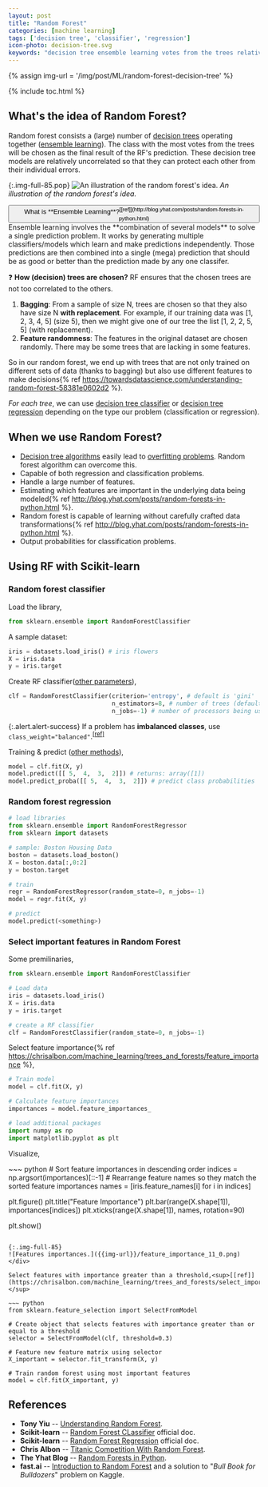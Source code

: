 ```yaml
---
layout: post
title: "Random Forest"
categories: [machine learning]
tags: ['decision tree', 'classifier', 'regression']
icon-photo: decision-tree.svg
keywords: "decision tree ensemble learning votes from the trees relatively uncorrelated bagging Feature randomness entropy imbalanced classes feature importance Tony Yiu The Yhat Blog Chris Albon fast.ai"
---
```


{% assign img-url = '/img/post/ML/random-forest-decision-tree' %}

{% include toc.html %}

## What's the idea of Random Forest?

Random forest consists a (large) number of [decision trees](/search?q=decision+tree) operating together ([ensemble learning](https://en.wikipedia.org/wiki/Ensemble_learning)). The class with the most votes from the trees will be chosen as the final result of the RF's prediction. These decision tree models are relatively uncorrelated so that they can protect each other from their individual errors.

{:.img-full-85.pop}
![An illustration of the random forest's idea.]({{img-url}}/rf1.jpg)
*An illustration of the random forest's idea.*

<div class="hide-show-box">
<button type="button" markdown="1" class="btn collapsed box-button" data-toggle="collapse" data-target="#box1ct">
What is **Ensemble Learning**?<sup>[[ref]](http://blog.yhat.com/posts/random-forests-in-python.html)</sup>
</button>
<div id="box1ct" markdown="1" class="collapse multi-collapse box-content">
Ensemble learning involves the **combination of several models** to solve a single prediction problem. It works by generating multiple classifiers/models which learn and make predictions independently. Those predictions are then combined into a single (mega) prediction that should be as good or better than the prediction made by any one classifer.
</div>
</div>

❓ **How (decision) trees are chosen?** RF ensures that the chosen trees are not too correlated to the others.

1. **Bagging**: From a sample of size N, trees are chosen so that they also have size N **with replacement**. For example, if our training data was [1, 2, 3, 4, 5] (size 5), then we might give one of our tree the list [1, 2, 2, 5, 5] (with replacement).
2. **Feature randomness**: The features in the original dataset are chosen randomly. There may be some trees that are lacking in some features.

So in our random forest, we end up with trees that are not only trained on different sets of data (thanks to bagging) but also use different features to make decisions{% ref https://towardsdatascience.com/understanding-random-forest-58381e0602d2 %}.

*For each tree*, we can use [decision tree classifier](/decision-tree-classifier) or [decision tree regression](/decision-tree-regression) depending on the type our problem (classification or regression).

## When we use Random Forest?

- [Decision tree algorithms](/search?q=decision+tree) easily lead to [overfitting problems](/underfitting-overfitting). Random forest algorithm can overcome this.
- Capable of both regression and classification problems.
- Handle a large number of features.
- Estimating which features are important in the underlying data being modeled{% ref http://blog.yhat.com/posts/random-forests-in-python.html %}.
- Random forest is capable of learning without carefully crafted data transformations{% ref http://blog.yhat.com/posts/random-forests-in-python.html %}.
- Output probabilities for classification problems.

## Using RF with Scikit-learn

### Random forest classifier

Load the library,

~~~ python
from sklearn.ensemble import RandomForestClassifier
~~~

A sample dataset:

~~~ python 
iris = datasets.load_iris() # iris flowers
X = iris.data
y = iris.target
~~~

Create RF classifier([other parameters](https://scikit-learn.org/stable/modules/generated/sklearn.ensemble.RandomForestClassifier.html)),

~~~ python
clf = RandomForestClassifier(criterion='entropy', # default is 'gini'
                             n_estimators=8, # number of trees (default=10)
                             n_jobs=-1) # number of processors being used ("-1" means "all")
~~~

{:.alert.alert-success}
If a problem has **imbalanced classes**, use `class_weight="balanced"`.<sup>[[ref]](https://chrisalbon.com/machine_learning/trees_and_forests/handle_imbalanced_classes_in_random_forests/)</sup>

Training & predict ([other methods](https://scikit-learn.org/stable/modules/generated/sklearn.ensemble.RandomForestClassifier.html)),

~~~ python
model = clf.fit(X, y)
model.predict([[ 5,  4,  3,  2]]) # returns: array([1])
model.predict_proba([[ 5,  4,  3,  2]]) # predict class probabilities
~~~

### Random forest regression

~~~ python
# load libraries
from sklearn.ensemble import RandomForestRegressor
from sklearn import datasets
~~~

~~~ python
# sample: Boston Housing Data
boston = datasets.load_boston()
X = boston.data[:,0:2]
y = boston.target
~~~

~~~ python
# train
regr = RandomForestRegressor(random_state=0, n_jobs=-1)
model = regr.fit(X, y)
~~~

~~~ python
# predict
model.predict(<something>)
~~~

### Select important features in Random Forest

Some premilinaries,

~~~ python
from sklearn.ensemble import RandomForestClassifier

# Load data
iris = datasets.load_iris()
X = iris.data
y = iris.target

# create a RF classifier
clf = RandomForestClassifier(random_state=0, n_jobs=-1)
~~~

Select feature importance{% ref https://chrisalbon.com/machine_learning/trees_and_forests/feature_importance %},

~~~ python
# Train model
model = clf.fit(X, y)

# Calculate feature importances
importances = model.feature_importances_

# load additional packages
import numpy as np
import matplotlib.pyplot as plt
~~~

Visualize,

<div class="columns-2" markdown="1">
~~~ python
# Sort feature importances in descending order
indices = np.argsort(importances)[::-1]
# Rearrange feature names so they match the sorted feature importances
names = [iris.feature_names[i] for i in indices]

plt.figure()
plt.title("Feature Importance")
plt.bar(range(X.shape[1]), importances[indices])
plt.xticks(range(X.shape[1]), names, rotation=90)

plt.show()
~~~

{:.img-full-85}
![Features importances.]({{img-url}}/feature_importance_11_0.png)
</div>

Select features with importance greater than a threshold,<sup>[[ref]](https://chrisalbon.com/machine_learning/trees_and_forests/select_important_features_in_random_forest/)</sup>

~~~ python
from sklearn.feature_selection import SelectFromModel

# Create object that selects features with importance greater than or equal to a threshold
selector = SelectFromModel(clf, threshold=0.3)

# Feature new feature matrix using selector
X_important = selector.fit_transform(X, y)

# Train random forest using most important features
model = clf.fit(X_important, y)
~~~

## References

- **Tony Yiu** -- [Understanding Random Forest](https://towardsdatascience.com/understanding-random-forest-58381e0602d2).
- **Scikit-learn** -- [Random Forest CLassifier](https://scikit-learn.org/stable/modules/generated/sklearn.ensemble.RandomForestClassifier.html) official doc.
- **Scikit-learn** -- [Random Forest Regression](https://scikit-learn.org/stable/modules/generated/sklearn.ensemble.RandomForestRegressor.html) official doc.
- **Chris Albon** -- [Titanic Competition With Random Forest](https://chrisalbon.com/machine_learning/trees_and_forests/titanic_competition_with_random_forest/).
- **The Yhat Blog** -- [Random Forests in Python](http://blog.yhat.com/posts/random-forests-in-python.html).
- **fast.ai** -- [Introduction to Random Forest](http://course18.fast.ai/lessonsml1/lesson1.html) and a solution to "*Bull Book for Bulldozers*" problem on Kaggle.


